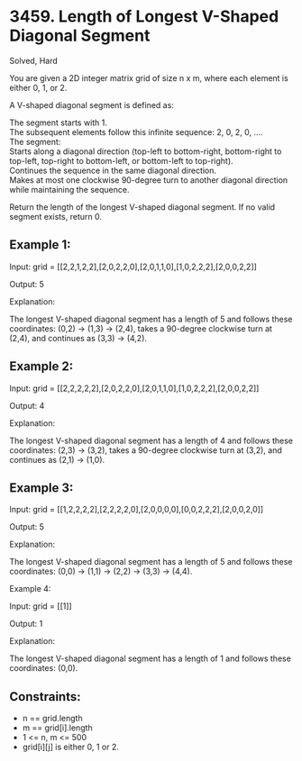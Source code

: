 # 3459. Length of Longest V-Shaped Diagonal Segment
Solved, Hard

You are given a 2D integer matrix grid of size n x m, where each element is either 0, 1, or 2.  

A V-shaped diagonal segment is defined as:  

The segment starts with 1.  
The subsequent elements follow this infinite sequence: 2, 0, 2, 0, ....  
The segment:  
Starts along a diagonal direction (top-left to bottom-right, bottom-right to top-left, top-right to bottom-left, or bottom-left to top-right).  
Continues the sequence in the same diagonal direction.  
Makes at most one clockwise 90-degree turn to another diagonal direction while maintaining the sequence.  


Return the length of the longest V-shaped diagonal segment. If no valid segment exists, return 0.  

 

Example 1:
---
Input: grid = [[2,2,1,2,2],[2,0,2,2,0],[2,0,1,1,0],[1,0,2,2,2],[2,0,0,2,2]]  

Output: 5  

Explanation:  



The longest V-shaped diagonal segment has a length of 5 and follows these coordinates: (0,2) → (1,3) → (2,4), takes a 90-degree clockwise turn at (2,4), and continues as (3,3) → (4,2).  

Example 2:
---
Input: grid = [[2,2,2,2,2],[2,0,2,2,0],[2,0,1,1,0],[1,0,2,2,2],[2,0,0,2,2]]  

Output: 4  

Explanation:  



The longest V-shaped diagonal segment has a length of 4 and follows these coordinates: (2,3) → (3,2), takes a 90-degree clockwise turn at (3,2), and continues as (2,1) → (1,0).  

Example 3:
---
Input: grid = [[1,2,2,2,2],[2,2,2,2,0],[2,0,0,0,0],[0,0,2,2,2],[2,0,0,2,0]]  

Output: 5   

Explanation:  



The longest V-shaped diagonal segment has a length of 5 and follows these coordinates: (0,0) → (1,1) → (2,2) → (3,3) → (4,4).  

Example 4:  

Input: grid = [[1]]  

Output: 1  

Explanation:  

The longest V-shaped diagonal segment has a length of 1 and follows these coordinates: (0,0).  

 

Constraints:
---
* n == grid.length
* m == grid[i].length
* 1 <= n, m <= 500
* grid[i][j] is either 0, 1 or 2.
